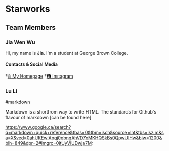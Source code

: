 # Starworks

## Team Members  

### Jia Wen Wu

Hi, my name is **Jia**. I'm a student at George Brown College.

#### Contacts & Social Media

*[:globe_with_meridians: My Homepage](https://www.facebook.com)
*[:camera: Instagram](https://www.instagram.com)

### Lu Li



#markdown

Markdown is a shortfrom way to write HTML. The standards for Github's  flavour of markdown [can be found here]

https://www.google.ca/search?q=markdown+quick+reference&tbas=0&tbm=isch&source=lnt&tbs=isz:m&sa=X&ved=0ahUKEwiApqj0qbngAhVD7oMKHQSkBs0QpwUIHw&biw=1200&bih=849&dpr=2#imgrc=0jtUyVIUDwja7M:
